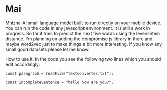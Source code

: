 # Mai
Mhizha-Ai small language model built to run directly on your mobile device.
You can run the code in any javascript environment. It is still a work in progress. So far it tries to predict the next five words using the levenshtein distance. I'm planning on adding the compromise js library in there and maybe word2vec just to make things a bit more interesting. If you know any small good datasets please let me know.

How to use it.
In the code you see the following two lines which you should edit accordingly:

```const paragraph = readFile("textconverter.txt");```

```const incompleteSentence = "hello how are you?";```
